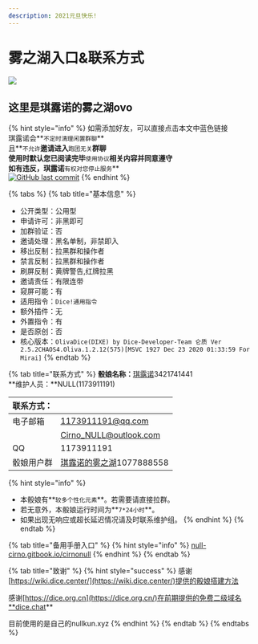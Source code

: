 ```yaml
---
description: 2021元旦快乐!
---
```


# 雾之湖入口&联系方式

![](.gitbook/assets/⑨.png)


## 这里是琪露诺的雾之湖ovo

{% hint style="info" %}
如需添加好友，可以直接点击本文中蓝色链接  
琪露诺会**`不定时清理闲置群聊`**  
且**`不允许`**邀请进入**`跑团无关`**群聊  
使用时默认您已阅读完毕**`使用协议`**相关内容并同意遵守  
如有违反，琪露诺**`有权对您停止服务`**  
[![GitHub last commit](https://img.shields.io/github/last-commit/Cirno-NULL/Cirno_docs?label=%E6%9C%AC%E6%89%8B%E5%86%8C%E6%9C%80%E5%90%8E%E6%9B%B4%E6%96%B0%E4%BA%8E&style=flat-square)](https://github.com/Cirno-NULL/Cirno_docs)
{% endhint %}

{% tabs %}
{% tab title="基本信息" %}
* 公开类型：公用型
* 申请许可：非黑即可
* 加群验证：否
* 邀请处理：黑名单制，非禁即入
* 移出反制：拉黑群和操作者
* 禁言反制：拉黑群和操作者
* 刷屏反制：黄牌警告,红牌拉黑
* 邀请责任：有限连带
* 窥屏可能：有
* 适用指令：`Dice!通用指令`
* 额外插件：无
* 外置指令：有
* 是否原创：否
* 核心版本：`OlivaDice(DIXE) by Dice-Developer-Team 仑质 Ver 2.5.2CHAOS4.Oliva.1.2.12(575)[MSVC 1927 Dec 23 2020 01:33:59 For Mirai]`
{% endtab %}

{% tab title="联系方式" %}
**骰娘名称：**[琪露诺](https://wpa.qq.com/msgrd?v=3&uin=3421741441&site=qq&menu=yes)3421741441  
**维护人员：**NULL\(1173911191\)

| 联系方式： |  |
| :--- | :--- |
| 电子邮箱 | [1173911191@qq.com](mailto:1173911191@qq.com) |
|  | [Cirno\_NULL@outlook.com](mailto:Cirno_NULL@outlook.com) |
| QQ | 1173911191 |
| 骰娘用户群 | [琪露诺的雾之湖](https://qm.qq.com/cgi-bin/qm/qr?k=KOgaj0zfGpfg84WTPFXkAT5itubpW-o7&jump_from=webapi)1077888558 |

{% hint style="info" %}
* 本骰娘有**`较多个性化元素`**。若需要请直接拉群。
* 若无意外，本骰娘运行时间为**`7*24小时`**。
* 如果出现无响应或超长延迟情况请及时联系维护组。 
{% endhint %}
{% endtab %}

{% tab title="备用手册入口" %}
{% hint style="info" %}
[null-cirno.gitbook.io/cirnonull](https://null-cirno.gitbook.io/cirnonull)
{% endhint %}
{% endtab %}

{% tab title="致谢" %}
{% hint style="success" %}
感谢[https://wiki.dice.center/](https://wiki.dice.center/)提供的骰娘搭建方法

感谢[https://dice.org.cn](https://dice.org.cn/)在前期提供的免费二级域名**dice.chat**

目前使用的是自己的nullkun.xyz
{% endhint %}
{% endtab %}
{% endtabs %}

